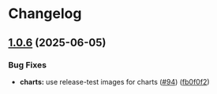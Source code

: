 # Changelog

## [1.0.6](https://github.com/astriaorg/astria-release-test/compare/evm-bridge-withdrawer-v1.0.5...evm-bridge-withdrawer-v1.0.6) (2025-06-05)


### Bug Fixes

* **charts:** use release-test images for charts ([#94](https://github.com/astriaorg/astria-release-test/issues/94)) ([fb0f0f2](https://github.com/astriaorg/astria-release-test/commit/fb0f0f279282a7b5049e2a161f3a299782aa8e2f))
